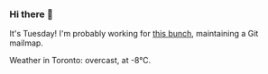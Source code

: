 ### Hi there :wave:

It's Tuesday! I'm probably working for [this bunch](https://github.com/kohofinancial), maintaining a Git mailmap.

Weather in Toronto: overcast, at -8°C.
